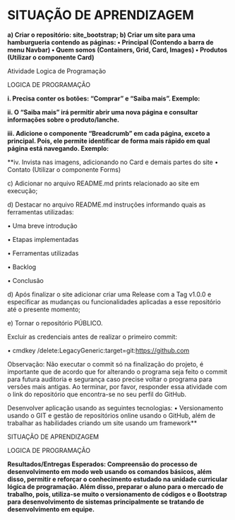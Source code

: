 # SITUAÇÃO DE APRENDIZAGEM

**a) Criar o repositório: site_bootstrap;
b) Criar um site para uma hamburgueria contendo as páginas:
• Principal (Contendo a barra de menu Navbar)
• Quem somos (Containers, Grid, Card, Images)
• Produtos (Utilizar o componente Card)**

Atividade Logica de Programação

LOGICA DE PROGRAMAÇÃO

**i. Precisa conter os botões: “Comprar” e “Saiba mais”. Exemplo:**

**ii. O “Saiba mais” irá permitir abrir uma nova página e consultar informações sobre o produto/lanche.**

**iii. Adicione o componente “Breadcrumb” em cada página, exceto a principal. Pois, ele permite identificar de forma mais rápido em qual página está
navegando. Exemplo:**

**iv. Invista nas imagens, adicionando no Card e demais partes do site
• Contato (Utilizar o componente Forms)

c) Adicionar no arquivo README.md prints relacionado ao site em execução;

d) Destacar no arquivo README.md instruções informando quais as ferramentas utilizadas:

• Uma breve introdução

• Etapas implementadas

• Ferramentas utilizadas

• Backlog

• Conclusão

d) Após finalizar o site adicionar criar uma Release com a Tag v1.0.0 e especificar as mudanças ou funcionalidades aplicadas a esse repositório até o presente momento;

e) Tornar o repositório PÚBLICO.

Excluir as credenciais antes de realizar o primeiro commit:

• cmdkey /delete:LegacyGeneric:target=git:https://github.com

Observação:
Não executar o commit só na finalização do projeto, é importante que de acordo que for alterando o programa seja feito o commit para futura auditoria e
segurança caso precise voltar o programa para versões mais antigas. Ao terminar, por favor, responder essa atividade com o link do repositório que encontra-se
no seu perfil do GitHub.

Desenvolver aplicação usando as seguintes tecnologias:
• Versionamento usando o GIT e gestão de repositórios online usando o GitHub, além de trabalhar as habilidades criando um site usando um framework**

SITUAÇÃO DE APRENDIZAGEM

LOGICA DE PROGRAMAÇÃO

**Resultados/Entregas Esperados:
Compreensão do processo de desenvolvimento em modo web usando os comandos básicos, além disso, permitir e reforçar o conhecimento estudado na unidade curricular
lógica de programação. Além disso, preparar o aluno para o mercado de trabalho, pois, utiliza-se muito o versionamento de códigos e o Bootstrap para desenvolvimento de
sistemas principalmente se tratando de desenvolvimento em equipe.**
